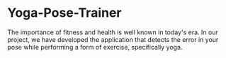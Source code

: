 # Yoga-Pose-Trainer
The importance of fitness and health is well known in today's era. In our project, we have developed the application that detects the error in your pose while performing a form of exercise, specifically yoga. 
